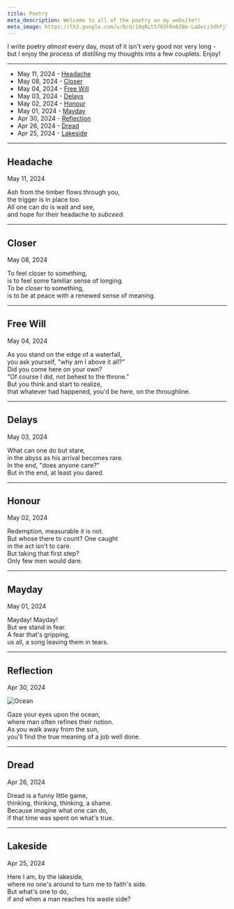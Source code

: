 ```yaml
---
title: Poetry
meta_description: Welcome to all of the poetry on my website!!
meta_image: https://lh3.google.com/u/0/d/10qRLt5785FRn6IBo-LaDxcz3dhfjYtaK=w2880-h1528-iv1
---
```


I write poetry _almost_ every day, most of it isn't very good nor very long - but I enjoy the process of distilling my thoughts into a few couplets. Enjoy!

<hr />

- May 11, 2024 - <a href="#headache">Headache</a>
- May 08, 2024 - <a href="#closer">Closer</a>
- May 04, 2024 - <a href="#freewill">Free Will</a>
- May 03, 2024 - <a href="#delays">Delays</a>
- May 02, 2024 - <a href="#honour">Honour</a>
- May 01, 2024 - <a href="#mayday">Mayday</a>
- Apr 30, 2024 - <a href="#reflection">Reflection</a>
- Apr 26, 2024 - <a href="#dread">Dread</a>
- Apr 25, 2024 - <a href="#lakeside">Lakeside</a>

<hr />

<h2 id="headache">Headache</h2>
<p>May 11, 2024</p>

Ash from the timber flows through you, <br />
the trigger is in place too. <br />
All one can do is wait and see, <br />
and hope for their headache to _subceed_.

<hr />

<h2 id="closer">Closer</h2>
<p>May 08, 2024</p>

To feel closer to something, <br />
is to feel some familiar sense of longing. <br />
To be closer to something, <br />
is to be at peace with a renewed sense of meaning.

<hr />


<h2 id="freewill">Free Will</h2>
<p>May 04, 2024</p>

As you stand on the edge of a waterfall, <br />
you ask yourself, "why am I above it all?" <br />
Did you come here on your own? <br />
"Of course I did, not behest to the throne." <br />
But you think and start to realize, <br />
that whatever had happened, you'd be here, on the throughline.

<hr />

<h2 id="delays">Delays</h2>
<p>May 03, 2024</p>

What can one do but stare, <br />
in the abyss as his arrival becomes rare. <br />
In the end, "does anyone care?" <br />
But in the end, at least you dared.

<hr />


<h2 id="honour">Honour</h2>
<p>May 02, 2024</p>

Redemption, measurable it is not. <br />
But whose there to count? One caught <br />
in the act isn't to care. <br />
But taking that first step? <br />
Only few men would dare.

<hr />

<h2 id="mayday">Mayday</h2>
<p>May 01, 2024</p>

Mayday! Mayday! <br />
But we stand in fear. <br />
A fear that's gripping, <br />
us all, a song leaving them in tears.

<hr />


<h2 id="reflection">Reflection</h2>
<p>Apr 30, 2024</p>

![Ocean](/ocean.jpg)

Gaze your eyes upon the ocean, <br />
where man often refines their notion. <br />
As you walk away from the sun, <br />
you'll find the true meaning of a job well done.

<hr />

<h2 id="lakeside">Dread</h2>
<p>Apr 26, 2024</p>

Dread is a funny little game, <br />
thinking, thinking, thinking, a shame. <br />
Because imagine what one can do, <br />
if that time was spent on what's true.

<hr />

<h2 id="lakeside">Lakeside</h2>
<p>Apr 25, 2024</p>

Here I am, by the lakeside, <br />
where no one's around to turn me to faith's side. <br />
But what's one to do, <br />
if and when a man reaches his waste side?
